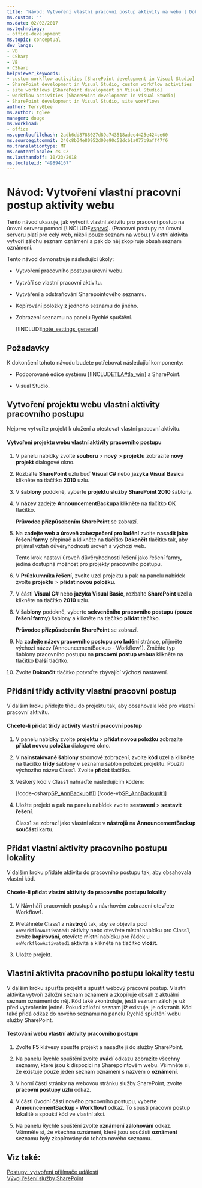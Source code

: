 ```yaml
---
title: 'Návod: Vytvoření vlastní pracovní postup aktivity na webu | Dokumentace Microsoftu'
ms.custom: ''
ms.date: 02/02/2017
ms.technology:
- office-development
ms.topic: conceptual
dev_langs:
- VB
- CSharp
- VB
- CSharp
helpviewer_keywords:
- custom workflow activities [SharePoint development in Visual Studio]
- SharePoint development in Visual Studio, custom workflow activities
- site workflows [SharePoint development in Visual Studio]
- workflow activities [SharePoint development in Visual Studio]
- SharePoint development in Visual Studio, site workflows
author: TerryGLee
ms.author: tglee
manager: douge
ms.workload:
- office
ms.openlocfilehash: 2adb6dd8788027d89a743518adee4425e424ce60
ms.sourcegitcommit: 240c8b34e80952d00e90c52dcb1a077b9aff47f6
ms.translationtype: MT
ms.contentlocale: cs-CZ
ms.lasthandoff: 10/23/2018
ms.locfileid: "49894167"
---
```

# <a name="walkthrough-create-a-custom-site-workflow-activity"></a>Návod: Vytvoření vlastní pracovní postup aktivity webu
  Tento návod ukazuje, jak vytvořit vlastní aktivitu pro pracovní postup na úrovni serveru pomocí [!INCLUDE[vsprvs](../sharepoint/includes/vsprvs-md.md)]. (Pracovní postupy na úrovni serveru platí pro celý web, nikoli pouze seznam na webu.) Vlastní aktivita vytvoří zálohu seznam oznámení a pak do něj zkopíruje obsah seznam oznámení.  
  
 Tento návod demonstruje následující úkoly:  
  
- Vytvoření pracovního postupu úrovni webu.  
  
- Vytváří se vlastní pracovní aktivitu.  
  
- Vytváření a odstraňování Sharepointového seznamu.  
  
- Kopírování položky z jednoho seznamu do jiného.  
  
- Zobrazení seznamu na panelu Rychlé spuštění.  
  
  [!INCLUDE[note_settings_general](../sharepoint/includes/note-settings-general-md.md)]  
  
## <a name="prerequisites"></a>Požadavky  
 K dokončení tohoto návodu budete potřebovat následující komponenty:  
  
-   Podporované edice systému [!INCLUDE[TLA#tla_win](../sharepoint/includes/tlasharptla-win-md.md)] a SharePoint.
  
-   Visual Studio.  
  
## <a name="create-a-site-workflow-custom-activity-project"></a>Vytvoření projektu webu vlastní aktivity pracovního postupu
 Nejprve vytvořte projekt k uložení a otestovat vlastní pracovní aktivitu.  
  
#### <a name="to-create-a-site-workflow-custom-activity-project"></a>Vytvoření projektu webu vlastní aktivity pracovního postupu  
  
1.  V panelu nabídky zvolte **souboru** > **nový** > **projektu** zobrazíte **nový projekt** dialogové okno.  
  
2.  Rozbalte **SharePoint** uzlu buď **Visual C#** nebo **jazyka Visual Basic**a klikněte na tlačítko **2010** uzlu.  
  
3.  V **šablony** podokně, vyberte **projektu služby SharePoint 2010** šablony.  
  
4.  V **název** zadejte **AnnouncementBackup**a klikněte na tlačítko **OK** tlačítko.  
  
     **Průvodce přizpůsobením SharePoint** se zobrazí.  
  
5.  Na **zadejte web a úroveň zabezpečení pro ladění** zvolte **nasadit jako řešení farmy** přepínač a klikněte na tlačítko **Dokončit** tlačítko tak, aby přijímal vztah důvěryhodnosti úroveň a výchozí web.  
  
     Tento krok nastaví úroveň důvěryhodnosti řešení jako řešení farmy, jediná dostupná možnost pro projekty pracovního postupu.  
  
6.  V **Průzkumníka řešení**, zvolte uzel projektu a pak na panelu nabídek zvolte **projektu** > **přidat novou položku**.  
  
7.  V části **Visual C#** nebo **jazyka Visual Basic**, rozbalte **SharePoint** uzel a klikněte na tlačítko **2010** uzlu.  
  
8.  V **šablony** podokně, vyberte **sekvenčního pracovního postupu (pouze řešení farmy)** šablony a klikněte na tlačítko **přidat** tlačítko.  
  
     **Průvodce přizpůsobením SharePoint** se zobrazí.  
  
9. Na **zadejte název pracovního postupu pro ladění** stránce, přijměte výchozí název (AnnouncementBackup - Workflow1). Změňte typ šablony pracovního postupu na **pracovní postup webu**a klikněte na tlačítko **Další** tlačítko.  
  
10. Zvolte **Dokončit** tlačítko potvrďte zbývající výchozí nastavení.  
  
## <a name="add-a-custom-workflow-activity-class"></a>Přidání třídy activity vlastní pracovní postup
 V dalším kroku přidejte třídu do projektu tak, aby obsahovala kód pro vlastní pracovní aktivitu.  
  
#### <a name="to-add-a-custom-workflow-activity-class"></a>Chcete-li přidat třídy activity vlastní pracovní postup  
  
1.  V panelu nabídky zvolte **projektu** > **přidat novou položku** zobrazíte **přidat novou položku** dialogové okno.  
  
2.  V **nainstalované šablony** stromové zobrazení, zvolte **kód** uzel a klikněte na tlačítko **třídy** šablony v seznamu šablon položek projektu. Použití výchozího názvu Class1. Zvolte **přidat** tlačítko.  
  
3.  Veškerý kód v Class1 nahraďte následujícím kódem:  
  
     [!code-csharp[SP_AnnBackup#1](../sharepoint/codesnippet/CSharp/announcementbackup/class1.cs#1)]
     [!code-vb[SP_AnnBackup#1](../sharepoint/codesnippet/VisualBasic/announcementbackupvb/class1.vb#1)]  
  
4.  Uložte projekt a pak na panelu nabídek zvolte **sestavení** > **sestavit řešení**.  
  
     Class1 se zobrazí jako vlastní akce v **nástrojů** na **AnnouncementBackup součásti** kartu.  
  
## <a name="add-the-custom-activity-to-the-site-workflow"></a>Přidat vlastní aktivity pracovního postupu lokality
 V dalším kroku přidáte aktivitu do pracovního postupu tak, aby obsahovala vlastní kód.  
  
#### <a name="to-add-a-custom-activity-to-the-site-workflow"></a>Chcete-li přidat vlastní aktivity do pracovního postupu lokality
  
1.  V Návrháři pracovních postupů v návrhovém zobrazení otevřete Workflow1.  
  
2.  Přetáhněte Class1 z **nástrojů** tak, aby se objevila pod `onWorkflowActivated1` aktivity nebo otevřete místní nabídku pro Class1, zvolte **kopírování**, otevřete místní nabídku pro řádek u `onWorkflowActivated1` aktivita a klikněte na tlačítko **vložit**.  
  
3.  Uložte projekt.  
  
## <a name="test-the-site-workflow-custom-activity"></a>Vlastní aktivita pracovního postupu lokality testu
 V dalším kroku spusťte projekt a spustit webový pracovní postup. Vlastní aktivita vytvoří záložní seznam oznámení a zkopíruje obsah z aktuální seznam oznámení do něj. Kód také zkontroluje, jestli seznam záloh je už před vytvořením jedné. Pokud záložní seznam již existuje, je odstranit. Kód také přidá odkaz do nového seznamu na panelu Rychlé spuštění webu služby SharePoint.  
  
#### <a name="to-test-the-site-workflow-custom-activity"></a>Testování webu vlastní aktivity pracovního postupu  
  
1.  Zvolte **F5** klávesy spusťte projekt a nasaďte ji do služby SharePoint.  
  
2.  Na panelu Rychlé spuštění zvolte **uvádí** odkazu zobrazíte všechny seznamy, které jsou k dispozici na Sharepointovém webu. Všimněte si, že existuje pouze jeden seznam oznámení s názvem o **oznámení**.  
  
3.  V horní části stránky na webovou stránku služby SharePoint, zvolte **pracovní postupy uzlu** odkaz.  
  
4.  V části úvodní části nového pracovního postupu, vyberte **AnnouncementBackup - Workflow1** odkaz. To spustí pracovní postup lokalitě a spouští kód ve vlastní akci.  
  
5.  Na panelu Rychlé spuštění zvolte **oznámení zálohování** odkaz. Všimněte si, že všechna oznámení, které jsou součástí **oznámení** seznamu byly zkopírovány do tohoto nového seznamu.  
  
## <a name="see-also"></a>Viz také:
 [Postupy: vytvoření přijímače událostí](../sharepoint/how-to-create-an-event-receiver.md)   
 [Vývoj řešení služby SharePoint](../sharepoint/developing-sharepoint-solutions.md)  
  
